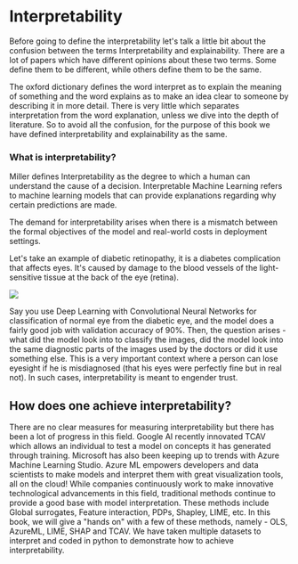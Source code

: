 # Interpretability

Before going to define the interpretability let's talk a little bit about the confusion between the terms Interpretability and explainability. There are a lot of papers which have different opinions about these two terms. Some define them to be different, while others define them to be the same. 

The oxford dictionary defines the word interpret as to explain the meaning of something and the word explains as to make an idea clear to someone by describing it in more detail. There is very little which separates interpretation from the word explanation, unless we dive into the depth of literature. So to avoid all the confusion, for the purpose of this book we have defined interpretability and explainability as the same.

### What is interpretability?

Miller defines Interpretability as the degree to which a human can understand the cause of a decision.Interpretable Machine Learning refers to machine learning models that can provide explanations regarding why certain predictions are made. 

The demand for interpretability arises when there is a mismatch between the formal objectives of the model and real-world costs in deployment settings.

Let's take an example of diabetic retinopathy, it is a diabetes complication that affects eyes. It's caused by damage to the blood vessels of the light-sensitive tissue at the back of the eye \(retina\).

![](https://lh4.googleusercontent.com/FtmX_tsjJEDYDK-kTuYCqdxp38hECeibPZFDjgGUSfwU2WAlTPZRxhdKNhDLhuF-6Y8dUI0LAMxBcpbx5Lg4R3KqR54OLIwbRGyr-ZC7_sTJNeSP4H6vRx6JFmwnbL_l0v1xdiE0)

Say you use Deep Learning with Convolutional Neural Networks for classification of normal eye from the diabetic eye, and the model does a fairly good job with validation accuracy of 90%. Then, the question arises - what did the model look into to classify the images, did the model look into the same diagnostic parts of the images used by the doctors or did it use something else. This is a very important context where a person can lose eyesight if he is misdiagnosed \(that his eyes were perfectly fine but in real not\). In such cases, interpretability is meant to engender trust.  


## How does one achieve interpretability? 



There are no clear measures for measuring interpretability but there has been a lot of progress in this field. Google AI recently innovated TCAV which allows an individual to test a model on concepts it has generated through training. Microsoft has also been keeping up to trends with Azure Machine Learning Studio. Azure ML empowers developers and data scientists to make models and interpret them with great visualization tools, all on the cloud! While companies continuously work to make innovative technological advancements in this field, traditional methods continue to provide a good base with model interpretation. These methods include Global surrogates, Feature interaction, PDPs, Shapley, LIME, etc.  In this book, we will give a "hands on" with a few of these methods, namely - OLS, AzureML, LIME, SHAP and TCAV. We have taken multiple datasets to interpret and coded in python to demonstrate how to achieve interpretability. 

